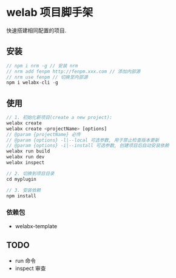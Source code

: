 # welab 项目脚手架

快速搭建相同配置的项目.

## 安装

```js
// npm i nrm -g // 安装 nrm
// nrm add fenpm http://fenpm.xxx.com // 添加内部源
// nrm use fenpm // 切换至内部源
npm i welabx-cli -g
```

## 使用

```js
// 1. 初始化新项目(create a new project):
welabx create
welabx create <projectName> [options]
// @param {projectName} 必传
// @param {options} -l|--local 可选参数, 用于禁止检查版本更新
// @param {options} -i|--install 可选参数, 创建项目后自动安装依赖
welabx run build
welabx run dev
welabx inspect

// 2. 切换到项目目录
cd myplugin

// 3. 安装依赖
npm install
```

### 依赖包

- welabx-template

## TODO

- run 命令
- inspect 审查

